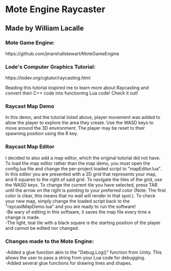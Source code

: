 <h1>Mote Engine Raycaster</h1>
<h2>Made by William Lacalle</h2>

<h3>Mote Game Engine:</h3> 
<p>https://github.com/jmarshallstewart/MoteGameEngine</p>

<h3>Lode's Computer Graphics Tutorial:</h3>
<p>https://lodev.org/cgtutor/raycasting.html</p>
<p>Reading this tutorial inspired me to learn more about Raycasting and convert their C++ code into functioning Lua code! Check it out!</p>

<h3>Raycast Map Demo</h3>
<p>In this demo, and the tutorial listed above, player movement was added to allow the player to explore the area they create. Use the WASD keys to move around the 3D environment. The player may be reset to their spawning position using the R key.</p>

<h3>Raycast Map Editor</h3>
<p>I decided to also add a map editor, which the original tutorial did not have. To load the map editor rather than the map demo, you must open the config.lua file and change the per-project loaded script to "mapEditor.lua". In this editor you are presented with a 2D grid that represents your map, and 6 squares to the right of said grid. To navigate the tiles of the grid, use the WASD keys. To change the current tile you have selected, press TAB until the arrow on the right is pointing to your preferred color (Note: The first color is clear, this means that no wall will render in that spot.). To check your new map, simply change the loaded script back to the "raycastMapDemo.lua" and you are ready to run the software!
<br><tab>-Be wary of editing in this software, it saves the map file every time a change is made.
<br><tab>-The light, teal tile with a black square is the starting position of the player and cannot be edited nor changed.</p>

<h3>Changes made to the Mote Engine:</h3>
<p><tab>-Added a glue function akin to the "Debug.Log()" function from Unity. This allows the user to pass a string from your Lua code for debugging.
<br><tab>-Added several glue functions for drawing lines and shapes.</p>